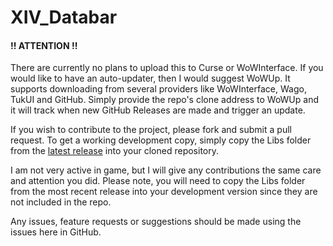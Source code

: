 # XIV_Databar

#### !! ATTENTION !!
There are currently no plans to upload this to Curse or WoWInterface. If
you would like to have an auto-updater, then I would suggest WoWUp. It supports
downloading from several providers like WoWInterface, Wago, TukUI and
GitHub. Simply provide the repo's clone address to WoWUp and it will track when
new GitHub Releases are made and trigger an update.

If you wish to contribute to the project, please fork and submit a pull request. 
To get a working development copy, simply copy the Libs folder from the
[latest release](https://github.com/Kozoaku/XIV_Databar/releases/latest) into your
cloned repository.

I am not very active in game, but I will give any contributions the same care and 
attention you did. Please note, you will need to copy the Libs folder from the most recent release into your development version since they are not included in the repo.

Any issues, feature requests or suggestions should be made using the issues
here in GitHub.